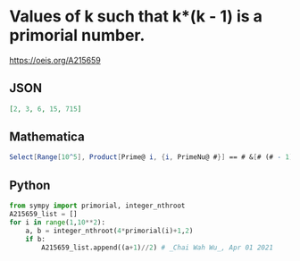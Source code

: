# Values of k such that k\*\(k \- 1\) is a primorial number\.
https://oeis.org/A215659
## JSON
```JSON
[2, 3, 6, 15, 715]
```
## Mathematica
```Mathematica
Select[Range[10^5], Product[Prime@ i, {i, PrimeNu@ #}] == # &[# (# - 1)] &] (* _Michael De Vlieger_, Apr 10 2018 *)
```
## Python
```Python
from sympy import primorial, integer_nthroot
A215659_list = []
for i in range(1,10**2):
    a, b = integer_nthroot(4*primorial(i)+1,2)
    if b:
        A215659_list.append((a+1)//2) # _Chai Wah Wu_, Apr 01 2021
```

